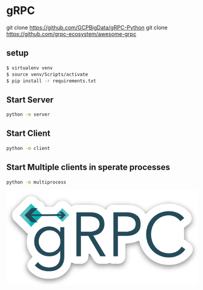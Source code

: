 # gRPC
git clone https://github.com/GCPBigData/gRPC-Python
git clone https://github.com/grpc-ecosystem/awesome-grpc
## setup
```bash
$ virtualenv venv
$ source venv/Scripts/activate
$ pip install -r requirements.txt
```

## Start Server
```bash
python -m server
```

## Start Client
```bash
python -m client
```

## Start Multiple clients in sperate processes
```bash
python -m multiprocess
```

![](logo.png)
